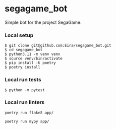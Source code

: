 # segagame_bot
Simple bot for the project SegaGame.


### Local setup
```shell
$ git clone git@github.com:Eira/segagame_bot.git
$ cd segagame_bot
$ python3.11 -m venv venv
$ source venv/bin/activate
$ pip install -U poetry
$ poetry install
```

### Local run tests
```shell
$ python -m pytest
```

### Local run linters
```
poetry run flake8 app/

poetry run mypy app/
```